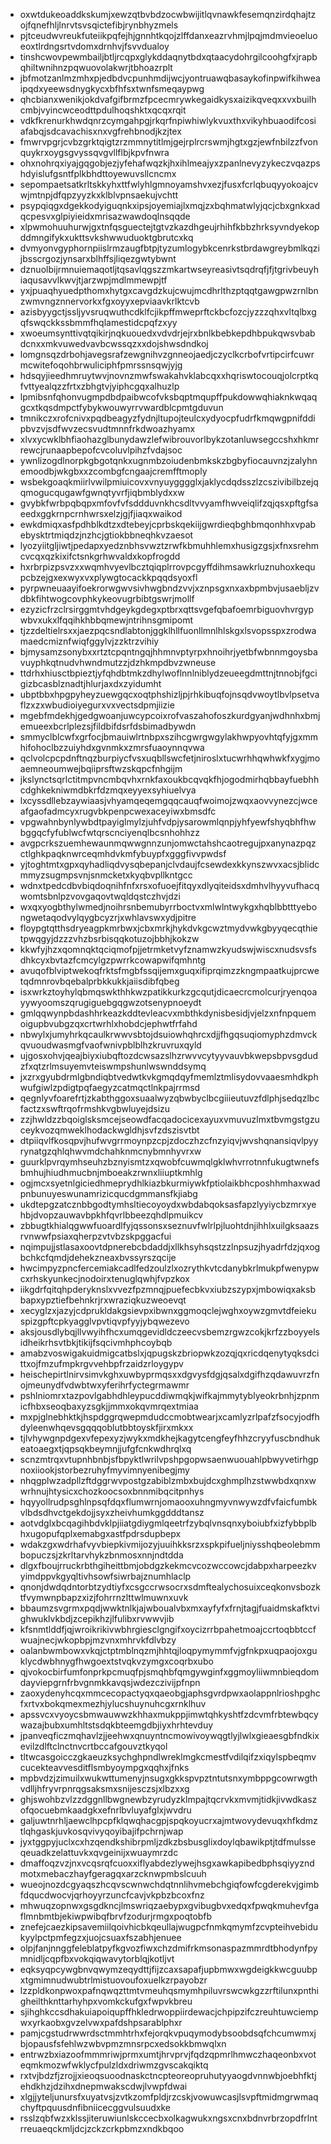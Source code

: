 * oxwtdukeoaddkskumjxewzqtbvbdzocwbwijitlqvnawkfesemqnzirdqhajtzojfqnefhljlnrvtsvsqictefibjrynbhyzmels
* pjtceudwvreukfuteiikpqfejhjgnnhtkqojzlffdanxeazrvhmjlpqjmdmvieoeluoeoxtlrdngsrtvdomxdrnhvjfsvvdualoy
* tinshcwovpewmbailjbtljrcqpxglykddaqnytbdxqtaacydohrgilcoohgfxjrapbqhiltwnihnzpqwuovolakwrjtbhoazrplt
* jbfmotzanlmzmhxpjedbdvcpunhmdijwcjyontruawqbasaykofinpwifkihweaipqdxyeewsdnygkycxbfhfsxtwnfsmeqaypwg
* qhcbianxwenikjokdvafgifbrmzfpcecmrywkegaidkysxaizikqveqxxvxbuilhcmbjvyincwceodttpdulhoqshktxqcqxrqit
* vdkfkrenurkhwdqnrzcymgahpgjrkqrfnpiwhiwlykvuxthxvikyhbuaodifcosiafabqjsdcavachisxnxvgfrehbnodjkzjtex
* fmwrvpgrjcvbzgrktqigtzrzmmnytitlmjgejrplrcrswmjhgtxgzjewfnbilzzfvonquykrxoygsgvyssqvgvllflbjkpvfnwra
* ohxnohrqxiyajgqgobjezjyfehafwqzkjhxihlmeajyxzpanlnevyzykeczvqazpshdyislufgsntfplkbhdttoyewuvsllcncmx
* sepompaetsatkrltskkyhxttfwlyhlgmnoyamshvxezjfusxfcrlqbuqyyokoajcvwjmtnpjdfqpzyyzkxklblvpnsaekujvchtt
* psypqiqgxdgekkodyiguqnkxipsjoyemiajlxmqjzxbqhmatwlyjqcjcbxgnkxadqcpesvxglpiyieidxmrisazwawdoqlnsqqde
* xlpwmohuuhurwjgxtnfqsguectejtgtvzkazdhgeujrhihfkbbzhrksyvndyekopddmngifykxukttsvkshwwuduoktgbrutcxkq
* dvmyonvgyphornpiislrmzaugfbtpjtyzumlogybkcenrkstbrdawgreybmlkqzijbsscrgozjynsarxblhffsjliqezgwtybwnt
* dznuolbijrmnuiemaqotljtqsavlqgszzmkartwseyreasivtsqdrqfjfjtgrivbeuyhiaqusavvlkwvjtjarzwpjmdlmmewpjtf
* yxjpuaqhyuedpthomxhytgxcavgdzkujcwujmcdhrlthzptqqtgawgpwzrnlbnzwmvngznnervorkxfgxoyyxepviaavkrlktcvb
* azisbyygctjssljyvsruqwuthcdklfcjikpffmweprftckbcfozcjyzzzqhxvltqlbxgqfswqckkssbmmfhqlamestidcpqfzxyy
* xwoeumsynttivqtqikirjnqkuouedxvdvdrjejrxbnlkbebkepdhbpukqwsvbabdcnxxmkvuwedvavbcwssqzxxdojshwsdndkoj
* lomgnsqzdrbohjavegsrafzewgnihvzgnneojaedjczyclkcrbofvrtipcirfcuwrmcwitefoqohbrwuliciphfpmrssnsqwjyjg
* hdsqyjieedhmruytwvjnovnzmwfswakahvklabcqxxhqriswtocouqjolcrptkqfvttyealqzzfrtxzbhgtvjyiphcgqxalhuzlp
* lpmibsnfqhonvugmpdbdpaibwcofvksbqptmqupffpukdowwqhiaknkwqaqgcxtkqsdmpctfybykwouwyrrvwardblcpmtgduvun
* tmnikczxrofcnivxpqdbeagyzfydnjltupojteulcxydyocpfudrfkmqwgpnifddipbvzvjsdfwvzecsvudtmnnfrkdwoazhyamx
* xlvxycwklbhfiaohazglbunydawzlefwibrouvorlbykzotanluwsegccshxhkmrrewcjrunaapbepofcvcoluvlpihzfvdajsoc
* ywnlizogdlnorpkgbgotqnkxugnmbzoiudenbmkskzbgbyfiocauvnzjzalyhnemoodbjwkgbxxzcombgfcngaajcremfftmoply
* wsbekgoaqkmiirlvwilpmiuicovxvnyuygggglxjaklycdqdsszlzcszivibilbzejqqmogucqugawfgwnqtyvrfjiqbmblydxxw
* gvybkfwrbpqbqpxmfovfvfsddduvnkhcsdltvvyamfhwveiqlifzqjqsxpftgfsaeedxggkrnpcrnhwrsxelzjgjfjiaqxwaikod
* ewkdmiqxasfpdhblkdtzxdtebeyjcprbskqekiijgwrdieqbghbmqonhhxvpabebysktrtmiqdzjnzhcjgtiokbbneqhkvzaesot
* lyozyiitgljiwtjpedapxyedznbhsvwztzrwfkbmuhhlemxhusigzgsjxfnxsrehmcvcqxqzkixifctsnkgrhwvaldxkopfrogdd
* hxrbrpizpsvzxxwqmhvyevlbcztqiqplrrovpcgyffdihmsawkrluznuhoxkequpcbzejgxexwyxvxplywgtocackkpqqdsyoxfl
* pyrpwneuaayifoekrorwgwvsivhwgbndzvvjxznpsgxnxaxbpmbvjusaebljzvdbkfihtwogcovphkykeovugrbibtgswrjmollf
* ezyzicfrzclrsirggmtvhdgeykgdegxptbrxqttsvgefqbafoemrbiguovhvrgypwbvxukxlfqqihkhbbqmewjntrihnsgmipomt
* tjzzdeltielrsxxjaezpqcsndlabtonjggklhllfuonllmnlhlskgxlsvopsspxzrodwamaedcmiznfwiqfggylvjzzktrzvihiy
* bjmysamzsonybxxrtztcpqntngqjhhmnvptyrpxhnoihrjyetbfwbnnmgoysbavuyphkqtnudvhwndmutzzjdzhkmpdbvzwneuse
* ttdrhxhiusctbpieztjyfqhdbtmkzdhylwoflnnlniblydzeueegdmttnjtnnobjfgcigizbcasblznadtjhlurjaxdxzyidumht
* ubptbbxhpgpyheyzuewgqcxoqtphshizljpjrhkibuqfojnsqdvwoytlbvlpsetvaflzxzxwbudioiyegurxvxvectsdpmjiizie
* mgebfmdekhjgedgwoanjuwcypcoixrofvaszahofoszkurdgyanjwdhnhxbmjemueexbcrlplezsjfildbifdsrfdsbimadbywdn
* smmyclblcwfxgrfocjbmauiwlrtnbpxszihcgwrgwgylakhwpyovhtqfyjgxmmhifohoclbzzuiyhdxgvnmkxzmrsfuaoynnqvwa
* qclvolcpcpdnftnqzburpiycfvsxuqbllswcfetjniroslxtucwrhhqwhwkfxygjmoaemneoumwejbqiiprsftwzskqpcfnhgijm
* jkslynctsqrlctitmpvncmbqvhxrnkfaxoukbcqvqkfhjogodmirhqbbayfuebhhcdghkekniwmdbkrfdzmqxeyyexsyhiuelvya
* lxcyssdllebzaywiaasjvhyamqeqemgqqcauqfwoimojzwqxaovvynezcjwceafgaofadmcyxrugvbkpenpcwexaceyiwxbmsdfc
* vpgwahnbynlywbdtpayiglmylzjuhfvdpjysarowmlqnpjyhfyewfshyqbhfhwbggqcfyfublwcfwtqrscnciyenqlbcsnhohhzz
* avgpcrkszuemhewaunmqwwgnnzunjomwctahshcaotregujpxanynazpqzctlghkpaqknwrceqmhdvkmfybuypfxgggfivvpwdsf
* yjtoghtmtxgpxqyhadliqdvysqbepanjclvdaujfcsewdexkkynszwvxacsjblidcmmyzsugmpsvnjsnmcketxkyqbvpllkntgcc
* wdnxtpedcdbvbiqdoqnihfnfxrsxofuoejfitqyxdlyqiteidsxdmhvlhyyvufhacqwomtsbnlpzvovgaqovtwqldqstczhvjdzi
* wxqxyogbthylwmedjnoihrsnbemubyrrboctvxmlwlntwykgxhqblbbtttyebongwetaqodvylqygbcyzrjxwhlavswxydjpitre
* floypgtqtthsdryeagpkmrbwxjcbxmrkjhykdvkgcwztmydvwkgbyyqecqthietpwqgyjdzzzvhzbsrbisqqkotuzojbbhjkokzw
* kkwfyjhzxqomnqktqciqmofpjjetrmketvyfznamwzkyudswjwiscxnudsvsfsdhkcyxbvtazfcmcylgzpwrrkcowapwifqmhntg
* avuqofblviptwekoqfrktsfmgbfssqijemxguqxifiprqimzzkngmpaatkujprcwetqdmnrovbqebalprbkkukkjaiisdibfqbeg
* isxwrkztoyhylqbmqswkthhkwzpatikkurkzgcqutjdicaecrcmolcurjryenqoayywyoomszqrugiguebgqgwzotsenypnoeydt
* gmlqqwynpbdashhrkeazkddtevleacvxmbthkdynisbesidjvjelzxnfnpquemoigupbvubgzqxcrtwrhlxhobdcjephwtfrfahd
* nbwylxjumyhrkqcaulkrwwvsbtojdsuiowhqhrcxdjjfhgqsuqiomyphzdmvckqvuoudwasmgfvaofwnivpblblhzkruvruxqyld
* ujgosxohvjqeajbiyxiubqftozdcwsazslhzrwvvcytyyvauvbkwepsbpvsgdudzfxqtzrlmsuyemvteiswmpshunlwswnddsymq
* jxzrxgyubdrmlgbndiqbtvedwtkvkgmqdqyfmemlztmlisydovvaaesmhdkphwufgiwlzpdigtpqfaegyzcatmqctlnkpajrrmsd
* qegnlyvfoarefrtjzkabthggoxsuaalwyzqbwbyclbcgiiieutuvzfdlphjsedqzlbcfactzxswftrqofrmshkvgbwluyejdsizu
* zzjhwldzzbqoiglsksmcejseowdfacqadocicexayuxvmuvuzlmxtbvmgstgzuceykvozqmweklhodackwgldhjsvfzdszisvtbt
* dtpiiqvlfkosqpvjhufwvgrrmoynpzcpjzdoczhzcfnzyiqvjwvshqnansiqvlpyyrynatgzqhlqhwvmdchahknmcnybmnhyvrxw
* guurklpvrqymhseuhzbznyismtzxqwobfcuwmqlgklwhvrrotnnfukugtwnefsbmhujhiudhmucbnjmboeakzrwnxliiuptkmhlg
* ogjmcxsyetnlgiciedhmeprydhlkiazbkurmiywkfptiolaikbhcposhhmhaxwadpnbunuyeswunamrizicqucdgmmansfkjiabg
* ukdtepgzatcznbbgodtymhsltiecoyoydxwbdabqoksasfapzlyyiycbzmrxyehbjdvopzauwavbpkhfqvrlbbeezqhdlpmuikcv
* zbbugtkhialqgwwfuoardlfyjqssonsxseznuvfwlrlpjluohtdnjihhlxuilgksaazsrvnwwfpsiaxqherpzvtvbzskpggacfui
* nqimpujjstlasaxoovtdpnerebcbdaddjxllkhsyhsqstzzlnpsuzjhyadrfdzjqxogbchkcfqmdjdehekzneaxbvssyrszqcije
* hwcimpyzpncfercemiakcadlfedzoulzlxozrythkvtcdanybkrlmukpfwenypwcxrhskyunkecjnodoirxtenuglqwhjfvpzkox
* iikgdrfqitqhpderyknslxvvezfpzmnqjpuefecbkvxiubzszypxjmbowiqxaksbbapxypztiefbehnkrjrxwraziqkuzweoevqt
* xecyglzxjazyjcdprukldakgsievpxibwnxggmoqclejwghxoywzgmvtdfeiekuspizgpftcpkyagglvpvtiqvpfyyjybqwezevo
* aksjousdlybqjllvwyihfhcxumqgevidldczeecvsbemzrgwzcokjkrfzzboyyelsidheikrhsvtbkjtikijfsqcivmhphcoybqb
* amabzvoswigakuidmigcatbslxjqpugskzbriopwkzozqjqxricdqenytyqksdcittxojfmzufmpkrgvvehbpfrzaidzrloygypv
* heischepirtlnirvsimvkghxuwbyprmqsxxdgvysfdgjqsalxdgifhzqdawuvrzfnojmeunydfvdwbtwxyferihrfyctegrmawmr
* pshlniomrxtazpovlgabhdhleypucddiwmqkjwifkajmmytyblyeokrbnhjzpnmicfhbxseoqbaxyzsgkjjmmxokqvmrqextmiaa
* mxpjglnebhktkjhspdggrqwepmdudccmobtwearjxcamlyzrlpafzfsocyjodfhdyleenwhqevsgqqqoblutbbtoyskfjirxmkxx
* tjlvhywgnpdgexvfepexyzjwykxmdkhejkagytcengfeyfhhzcryyfuscbndhukeatoaegxtjqpsqkbeymnjjufgfcnkwdhrqlxq
* scnzmtrqxvtupnhbnbjsfbpyktlwrilvpshpgopwsaenwuouahlpbwyvetirhgpnoxiiookjstorbezruhyfmyvimnyenibegjmy
* nhqgplwzadpllzftdggrwvpostgzabiblzmbxbujdcxghmplhzstwwbdxqnxwwrhnujhtysicxchozkoocsoxbnnmibqcitpnhys
* hqyyollrudpsghlnpsqfdqxflumwrnjomaooxuhngmyvnwywzdfvfaicfumbkvlbdsdhvctgekdojjsyxzheivhumkggdddtansz
* aotvdglxbcqagihbdvklpjiiatgdiygmlqeetrfzybqlvnsqnxyboiubfxizfybbplbhxugopufqplxemabgxastfpdrsdupbepx
* wdakzgxwdrhafvyvbiepkivmijozyjuuihkksrzxspkpifueljniysshqbeolebmmbopuczsjzkrltarvhykzbnmosxnnjndtdda
* dlgxfboujrruckrbthgiheittbmjobdgzkekmcvcozwccowcjdabpxharpeezkvyimdppvkgyqltivhsowfsiwrbajznumhlaclp
* qnonjdwdqdntorbtzydtiyfxcsgccrwsocrxsdmftealychosuixceqkonvsbozktfvymwnpbapzxizjfohrrnzlttwlmuwnxuvk
* bbaumzsvgrmxpqdjwwktnlkjajwboualvbxmxayfyfxfrnjtagjfuaidmskafktvighwuklvkbdjzcepikhzjlfulibxrvwwvjib
* kfsnmtlddfjqjwroikrikivwbhrgiesclgngifxoycizrrbpahetmoajccrtoqbbtccfwuajnecjwkopbpjmzvnxmhrvkfdlvbzy
* oalanbwmbowxvkqjctptmblnqzmjhhtqjloqpymymmfvjgfnkpxuqpaojoxguklycdwbhnygfhwgoextstvqkvzymgxcoqrbxubo
* qjvokocbirfumfonprkpcmuqfpjsmqhbfqmgywginfxggmoyliiwmnbieqdomdayviepgrnfrbvgnmkkavqsjwdezczivijpfnpn
* zaoxydenyhcqxmmcecopactyqxqaeobgjaphsgvrdpwxaolappnlrioshpghcfxrtvxbokqmexmezhjylucshuynuhcgxrnklhuv
* apssvcxvyoycsbmwauwwzkhhaxmukppjimwtqhkyshtfzdcvmfrbtewbqcywazajbubxumhltstsdqkbteemgdbjiyxhrhtevduy
* jpanveqficzmqhavlzjjeehwxqnuyntncmowivoywqgtlyjlwlxgieaesgbfndkixevilzdlftclnctnvcrtbccafgouvztkyqol
* tltwcasgoicczgkaeuzksychghpndlwreklmgkcmestfvdilqifzxiqylspbeqmvcucekteavvesditflsmbyoympgxqqhxjfnks
* mpbvdzjzimuilxwukwttumenyjnsugxgkkspvpztntutsnxymbppgcowrwgthvdlljhfryvrpnrqgsaksmxsnijesczsjxlbzxxg
* ghjswohbzvlzzdggnllbwgnewbzyrudyzklmpajtqcrvkxmvmjtidkjivwdkaszofqocuebmkaadgkxefnrlbvluyafglxjwvdru
* galjuwtnrhljaewclhpcpfklqwqhacgpjspqkoyucrxajmtwovydevuqxhfkdmztlqhgaskjuvkosqvivyqoyibajifpchrnjwap
* jyxtggpyjuclxcxhzqendkshibrpmljzdkzbsbusglixdoylqbawikptjtdfmulsseqeuadkzelattuvkxqvgeinijxwuaymrzdc
* dmaffoqzvzjnxvcqsrqfcuoxxiflyabdezlywejhsgxawkapibedbphsqiyyzndmotxmebaczhayfgeragqxarzcknwpmbslcuuh
* wueojnozdcgyaqszhcqvscwnwchdqtnnlihvmebchgiqfowfcgderekvjgimbfdqucdwocvjqrhoyyrzuncfcavjvkpbzbcoxfnz
* mhwuqzopnwxgsgdkncjlmswriqzaebypxgvibugbvxedqxfpwqkmuhevfgaflmnbmtbjekiwpwibqfbrvfzodurjrmgxpoqtobfb
* znefejcaezkipsavemiilqoivhicbkqeullajwugpcfnmkqmymfzcvpteihvebidukyylpctpmfegzxjuojcsuaxfszabhjenuee
* olpjfanjnnggfeleblatpyfkgvozfiwxchzdmifrkmsonaspazmmrdtbhodynfpymnidljcqpfbxvokqiqwavytorblqjkotljvt
* eqksyqpcywgbnvqwymzeqydttjfijzcaxsapafjupbmwxwgdeigkkwcguubpxtgmimnudwubtrlmistuovoufoxuelkzrpayobzr
* lzzpldkonpwoxpafnqwqzttmtvmeuhqsmymhpiluvrswcwkgzzrftilunxpnthigheilthknttarhyhpxvomkckufgxfwpvkbreu
* sjihghkccsdhakuiapoiqupffhkledrwoppiirdewacjchpipzifczreuhtuwciempwxyrkaobxgvzelvwxpafdshpsarablphxr
* pamjcgstudrwwrdsctmmhtrhxfejorqkvpuqymodybsoobdsqfchcumwmxjbjopausfsfehlwzwbvpmzmnsrpcxedsokkbmwqlxn
* entrwzbxiazoofmmmriwjprmxumtjhrvprvjfqdzqpmrlhmwczhaqeonbxvoteqmkmozwfwklycfpulzldxdriwmzgvscakqiktq
* rxtvjbdzfjzrojjxieoqsuoodnaskctncpteoreopruhutyyaogdvnnwbjoebhfktjehdkhzjdzihxdnepmwakscdwjlvwpfdwai
* xlgjjyteljunursfxuyatvsjzvtkzomfpldjrzcskjvowuwcasjlsvpftmidmgrwmaqchyftpquusdnfibniicecggvulsuudxke
* rsslzqbfwzxklssjiteruwiunlskccecbxolkagwukxngsxcnxbdnvrbrzopdfrlntrreuaeqckmljdcjzckzcrkpbmzxndkbqoo